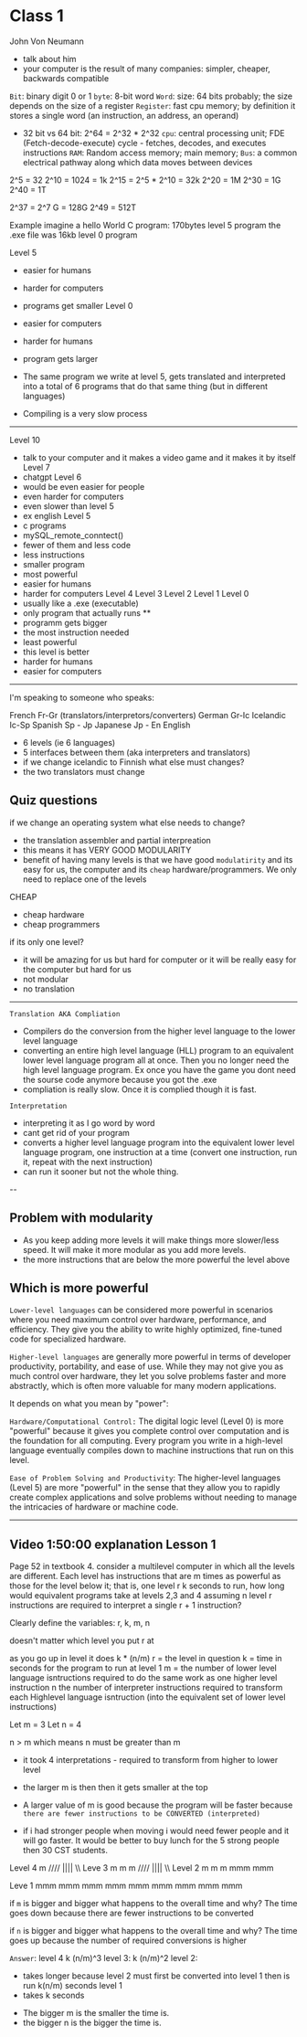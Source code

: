 # Class 1

John Von Neumann
- talk about him
- your computer is the result of many companies: simpler, cheaper, backwards compatible

`Bit`: binary digit 0 or 1
`byte`: 8-bit word
`Word`: size: 64 bits probably; the size depends on the size of a register
`Register`: fast cpu memory; by definition it stores a single word (an instruction, an address, an operand)
- 32 bit vs 64 bit: 2^64 = 2^32 * 2^32
`cpu`: central processing unit; FDE (Fetch-decode-execute) cycle - fetches, decodes, and executes instructions
`RAM`: Random access memory; main memory; 
`Bus`: a common electrical pathway along which data moves between devices

2^5 = 32
2^10 = 1024 = 1k
2^15 = 2^5 * 2^10 = 32k
2^20 = 1M
2^30 = 1G
2^40 = 1T

2^37 = 2^7 G = 128G
2^49 = 512T

Example
imagine a hello World C program: 170bytes   level 5 program
the .exe file was 16kb                      level 0 program


Level 5
- easier for humans
- harder for computers
- programs get smaller
Level 0
- easier for computers
- harder for humans
- program gets larger

- The same program we write at level 5, gets translated and interpreted into a total of 6 programs that do that same thing (but in different languages)


- Compiling is a very slow process

----
Level 10
- talk to your computer and it makes a video game and it makes it by itself
Level 7
- chatgpt
Level 6 
- would be even easier for people
- even harder for computers
- even slower than level 5
- ex english
Level 5
- c programs
- mySQL_remote_conntect()
- fewer of them and less code
- less instructions
- smaller program
- most powerful
- easier for humans
- harder for computers
Level 4
Level 3
Level 2
Level 1
Level 0
- usually like a .exe (executable)
- only program that actually runs  **
- programm gets bigger
- the most instruction needed
- least powerful
- this level is better
- harder for humans
- easier for computers


---
I'm speaking to someone who speaks:

French 
Fr-Gr (translators/interpretors/converters)
German 
Gr-Ic
Icelandic 
Ic-Sp
Spanish 
Sp - Jp
Japanese
Jp - En
English

- 6 levels (ie 6 languages)
- 5 interfaces between them (aka interpreters and translators)
- if we change icelandic to Finnish what else must changes?
- the two translators must change

## Quiz questions
if we change an operating system what else needs to change?
- the translation assembler and partial interpreation
- this means it has VERY GOOD MODULARITY
- benefit of having many levels is that we have good `modulatirity` and its easy for us, the computer and its `cheap` hardware/programmers. We only need to replace one of the levels

CHEAP
- cheap hardware
- cheap programmers

if its only one level?
- it will be amazing for us but hard for computer or it will be really easy for the computer but hard for us
- not modular
- no translation

---

`Translation AKA Compliation `
- Compilers do the conversion from the higher level language to the lower level language
- converting an entire high level language (HLL) program to an equivalent lower level language  program all at once. Then you no longer need the high level language program. Ex once you have the game you dont need the sourse code anymore because you got the .exe
- compliation is really slow. Once it is complied though it is fast.

`Interpretation`
- interpreting it as I go word by word
- cant get rid of your program
- converts a higher level language program into the equivalent lower level language program, one instruction at a time (convert one instruction, run it, repeat with the next instruction)
- can run it sooner but not the whole thing.

--
## Problem with modularity
- As you keep adding more levels it will make things more slower/less speed. It will make it more modular as you add more levels.
- the more instructions that are below the more powerful the level above 

## Which is more powerful

`Lower-level languages` can be considered more powerful in scenarios where you need maximum control over hardware, performance, and efficiency. They give you the ability to write highly optimized, fine-tuned code for specialized hardware.

`Higher-level languages` are generally more powerful in terms of developer productivity, portability, and ease of use. While they may not give you as much control over hardware, they let you solve problems faster and more abstractly, which is often more valuable for many modern applications.

It depends on what you mean by "power":

`Hardware/Computational Control:` The digital logic level (Level 0) is more "powerful" because it gives you complete control over computation and is the foundation for all computing. Every program you write in a high-level language eventually compiles down to machine instructions that run on this level.

`Ease of Problem Solving and Productivity`: The higher-level languages (Level 5) are more "powerful" in the sense that they allow you to rapidly create complex applications and solve problems without needing to manage the intricacies of hardware or machine code.

---

Video 1:50:00 explanation
Lesson 1
--

Page 52 in textbook
4. consider a multilevel computer in which all the levels are different. Each level has instructions that are m times as powerful as those  for the level below it; that is, one level r k seconds to run, how long would equivalent programs take at levels 2,3 and 4 assuming n level r instructions are required to interpret a single r + 1 instruction?

Clearly define the variables: r, k, m, n

doesn't matter which level you put r at

as you go up in level it does  k * (n/m)
r = the level in question
k = time in seconds for the program to run at level 1
m = the number of lower level language isntructions required to do the same work as one higher level instruction
n the number of interpreter instructions required to transform each Highlevel language isntruction (into the equivalent set of lower level instructions)

Let m = 3
Let n = 4

n > m which means n must be greater than m
- it took 4 interpretations - required to transform from higher to lower level 

- the larger m is then then it gets smaller at the top
- A larger value of m is good because the program will be faster because `there are fewer instructions to be CONVERTED (interpreted)`
- if i had stronger people when moving i would need fewer people and it will go faster. It would be better to buy lunch for the 5 strong people then 30 CST students.


Level 4                       m
                    ////    ||||    \\\\
Leve 3               m        m       m
            //// |||| \\\\
Level 2      m     m    m   mmm mmm

Leve 1    mmm mmm mmm mmm mmm mmm mmm mmm mmm

if `m` is bigger and bigger what happens to the overall time and why?
The time goes down because there are fewer instructions to be converted

if `n` is bigger and bigger what happens to the overall time and why?
The time goes up because 
the number of required conversions is higher

`Answer`:
level 4
k (n/m)^3
level 3:
k (n/m)^2
level 2: 
- takes longer because level 2 must first be converted into level 1 then is run
 k(n/m) seconds
level 1 
- takes k seconds


* The bigger m is the smaller the time is.
* the bigger n is the bigger the time is.